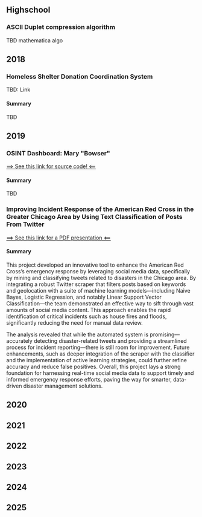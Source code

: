 ## Highschool

### ASCII Duplet compression algorithm

TBD mathematica algo

<!-- [==> See this link for a PDF presentation <==](/static/ASCII%20Duplet%20Compression%20Algorithm.pdf) -->

## 2018

### Homeless Shelter Donation Coordination System

TBD: Link

#### Summary

TBD

## 2019

### OSINT Dashboard: Mary "Bowser"

[==> See this link for source code! <==](https://github.com/meltingscales/ITMS448-osint-dashboard-Bowser)

#### Summary

TBD

### Improving Incident Response of the American Red Cross in the Greater Chicago Area by Using Text Classification of Posts From Twitter

[==> See this link for a PDF presentation <==](/static/IPRO%20-%20Improving%20Incident%20Response%20of%20the%20American%20Red%20Cross%20in%20the%20Greater%20Chicago%20Area%20by%20Using%20Text%20Classification%20of%20Posts%20From%20Twitter.pdf)

#### Summary

This project developed an innovative tool to enhance the American Red Cross’s emergency response by leveraging social media data, specifically by mining and classifying tweets related to disasters in the Chicago area. By integrating a robust Twitter scraper that filters posts based on keywords and geolocation with a suite of machine learning models—including Naive Bayes, Logistic Regression, and notably Linear Support Vector Classification—the team demonstrated an effective way to sift through vast amounts of social media content. This approach enables the rapid identification of critical incidents such as house fires and floods, significantly reducing the need for manual data review.

The analysis revealed that while the automated system is promising—accurately detecting disaster-related tweets and providing a streamlined process for incident reporting—there is still room for improvement. Future enhancements, such as deeper integration of the scraper with the classifier and the implementation of active learning strategies, could further refine accuracy and reduce false positives. Overall, this project lays a strong foundation for harnessing real-time social media data to support timely and informed emergency response efforts, paving the way for smarter, data-driven disaster management solutions.

## 2020

## 2021

## 2022

## 2023

## 2024

## 2025
